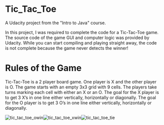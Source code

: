 # Tic_Tac_Toe
A Udacity project from the "Intro to Java" course.

In this project, I was required to complete the code for a Tic-Tac-Toe game. The source code of the game GUI and computer logic was provided by Udacity. While you can start compiling and playing straight away, the code is not complete because the game never detects the winner!

# Rules of the Game
Tic-Tac-Toe is a 2 player board game. One player is X and the other player is O. The game starts with an empty 3x3 grid with 9 cells. The players take turns marking each cell with either an X or an O. The goal for the X player is to get 3 X’s in one line either vertically, horizontally or diagonally. The goal for the O player is to get 3 O’s in one line either vertically, horizontally or diagonally.

![tic_tac_toe_owin](https://user-images.githubusercontent.com/18213190/31043267-587a54ae-a5b9-11e7-8d33-3cf522d0e7cd.png)![tic_tac_toe_xwin](https://user-images.githubusercontent.com/18213190/31043268-5cdec264-a5b9-11e7-8760-ae2c9199845c.png)![tic_tac_toe_tie](https://user-images.githubusercontent.com/18213190/31043269-5fa2ff10-a5b9-11e7-9adb-23456fd0572c.png)
